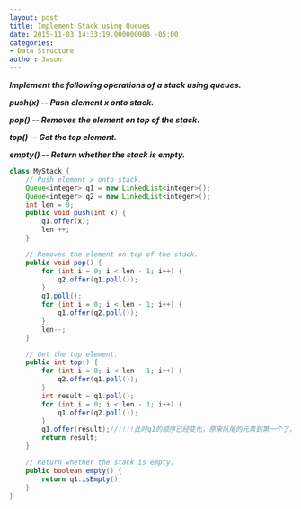 ```yaml
---
layout: post
title: Implement Stack using Queues
date: 2015-11-03 14:33:19.000000000 -05:00
categories:
- Data Structure
author: Jason
---
```

<p><strong><em>Implement the following operations of a stack using queues.</p>

push(x) -- Push element x onto stack.</p>
pop() -- Removes the element on top of the stack.</p>
top() -- Get the top element.</p>
empty() -- Return whether the stack is empty.</em></strong></p>
``` java
class MyStack {
    // Push element x onto stack.
    Queue<integer> q1 = new LinkedList<integer>();
    Queue<integer> q2 = new LinkedList<integer>();
    int len = 0;
    public void push(int x) {
        q1.offer(x);
        len ++;
    }

    // Removes the element on top of the stack.
    public void pop() {
        for (int i = 0; i < len - 1; i++) {
            q2.offer(q1.poll());
        }
        q1.poll();
        for (int i = 0; i < len - 1; i++) {
            q1.offer(q2.poll());
        }
        len--;
    }

    // Get the top element.
    public int top() {
        for (int i = 0; i < len - 1; i++) {
            q2.offer(q1.poll());
        }
        int result = q1.poll();
        for (int i = 0; i < len - 1; i++) {
            q1.offer(q2.poll());
        }
        q1.offer(result);//!!!!此时q1的顺序已经变化，原来队尾的元素到第一个了，需要归位
        return result;
    }

    // Return whether the stack is empty.
    public boolean empty() {
        return q1.isEmpty();
    }
}
```
